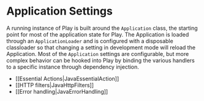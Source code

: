 <!--- Copyright (C) 2009-2016 Lightbend Inc. <https://www.lightbend.com> -->
# Application Settings

A running instance of Play is built around the `Application` class, the starting point for most of the application state for Play.  The Application is loaded through an `ApplicationLoader` and is configured with a disposable classloader so that changing a setting in development mode will reload the Application.  Most of the `Application` settings are configurable, but more complex behavior can be hooked into Play by binding the various handlers to a specific instance through dependency injection.

* [[Essential Actions|JavaEssentialAction]]
* [[HTTP filters|JavaHttpFilters]]
* [[Error handling|JavaErrorHandling]]
